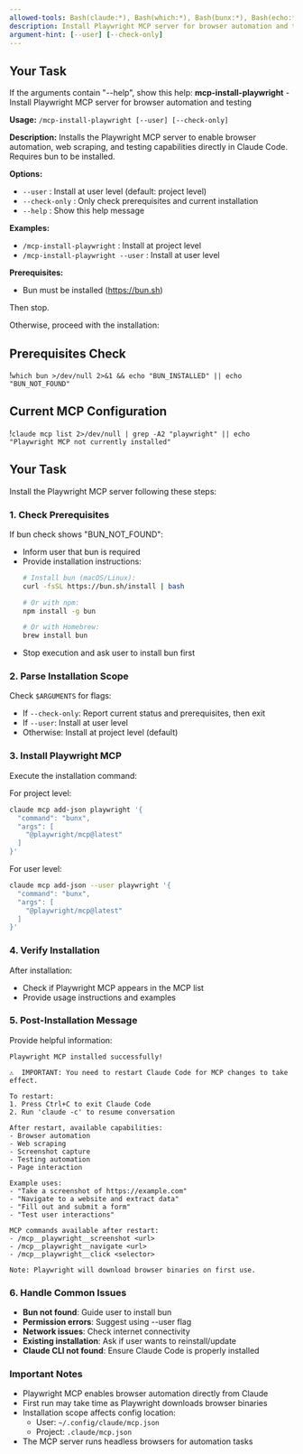 ```yaml
---
allowed-tools: Bash(claude:*), Bash(which:*), Bash(bunx:*), Bash(echo:*)
description: Install Playwright MCP server for browser automation and testing
argument-hint: [--user] [--check-only]
---
```


## Your Task

If the arguments contain "--help", show this help:
**mcp-install-playwright** - Install Playwright MCP server for browser automation and testing

**Usage:** `/mcp-install-playwright [--user] [--check-only]`

**Description:**
Installs the Playwright MCP server to enable browser automation, web scraping, and testing capabilities directly in Claude Code. Requires bun to be installed.

**Options:**
- `--user`       : Install at user level (default: project level)
- `--check-only` : Only check prerequisites and current installation
- `--help`       : Show this help message

**Examples:**
- `/mcp-install-playwright`         : Install at project level
- `/mcp-install-playwright --user`  : Install at user level

**Prerequisites:**
- Bun must be installed (https://bun.sh)

Then stop.

Otherwise, proceed with the installation:

## Prerequisites Check
!`which bun >/dev/null 2>&1 && echo "BUN_INSTALLED" || echo "BUN_NOT_FOUND"`

## Current MCP Configuration
!`claude mcp list 2>/dev/null | grep -A2 "playwright" || echo "Playwright MCP not currently installed"`

## Your Task

Install the Playwright MCP server following these steps:

### 1. Check Prerequisites

If bun check shows "BUN_NOT_FOUND":
- Inform user that bun is required
- Provide installation instructions:
  ```bash
  # Install bun (macOS/Linux):
  curl -fsSL https://bun.sh/install | bash
  
  # Or with npm:
  npm install -g bun
  
  # Or with Homebrew:
  brew install bun
  ```
- Stop execution and ask user to install bun first

### 2. Parse Installation Scope

Check `$ARGUMENTS` for flags:
- If `--check-only`: Report current status and prerequisites, then exit
- If `--user`: Install at user level
- Otherwise: Install at project level (default)

### 3. Install Playwright MCP

Execute the installation command:

For project level:
```bash
claude mcp add-json playwright '{
  "command": "bunx",
  "args": [
    "@playwright/mcp@latest"
  ]
}'
```

For user level:
```bash
claude mcp add-json --user playwright '{
  "command": "bunx",
  "args": [
    "@playwright/mcp@latest"
  ]
}'
```

### 4. Verify Installation

After installation:
- Check if Playwright MCP appears in the MCP list
- Provide usage instructions and examples

### 5. Post-Installation Message

Provide helpful information:
```
Playwright MCP installed successfully! 

⚠️  IMPORTANT: You need to restart Claude Code for MCP changes to take effect.

To restart:
1. Press Ctrl+C to exit Claude Code
2. Run 'claude -c' to resume conversation

After restart, available capabilities:
- Browser automation
- Web scraping
- Screenshot capture
- Testing automation
- Page interaction

Example uses:
- "Take a screenshot of https://example.com"
- "Navigate to a website and extract data"
- "Fill out and submit a form"
- "Test user interactions"

MCP commands available after restart:
- /mcp__playwright__screenshot <url>
- /mcp__playwright__navigate <url>
- /mcp__playwright__click <selector>

Note: Playwright will download browser binaries on first use.
```

### 6. Handle Common Issues

- **Bun not found**: Guide user to install bun
- **Permission errors**: Suggest using --user flag
- **Network issues**: Check internet connectivity
- **Existing installation**: Ask if user wants to reinstall/update
- **Claude CLI not found**: Ensure Claude Code is properly installed

### Important Notes

- Playwright MCP enables browser automation directly from Claude
- First run may take time as Playwright downloads browser binaries
- Installation scope affects config location:
  - User: `~/.config/claude/mcp.json`
  - Project: `.claude/mcp.json`
- The MCP server runs headless browsers for automation tasks